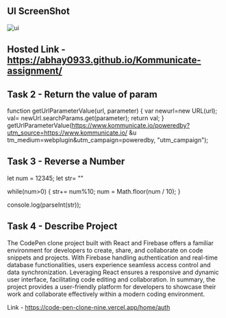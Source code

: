 ## UI ScreenShot
![ui](https://github.com/abhay0933/Kommunicate-assignment/assets/127731916/f8e5454b-b10d-4ab7-a802-e52887cce1c4)


## Hosted Link -https://abhay0933.github.io/Kommunicate-assignment/


## Task 2 - Return the value of param

function getUrlParameterValue(url, parameter) {
var newurl=new URL(url);
val= newUrl.searchParams.get(parameter);
return val; }
getUrlParameterValue(https://www.kommunicate.io/poweredby?utm_source=https://www.kommunicate.io/ &u tm_medium=webplugin&utm_campaign=poweredby, "utm_campaign");

## Task 3 - Reverse a Number
let num = 12345;
let str= ""

while(num>0) { 
str+= num%10;
num = Math.floor(num / 10); }

console.log(parseInt(str));

## Task 4 - Describe Project
The CodePen clone project built with React and Firebase offers a familiar environment for developers to create, share, and collaborate on code snippets and projects. With Firebase
handling authentication and real-time database functionalities, users experience seamless access control and data synchronization. Leveraging React ensures a responsive and dynamic 
user interface, facilitating code editing and collaboration. In summary, the project provides a user-friendly platform for developers to showcase their work and collaborate effectively
within a modern coding environment.

Link - https://code-pen-clone-nine.vercel.app/home/auth
